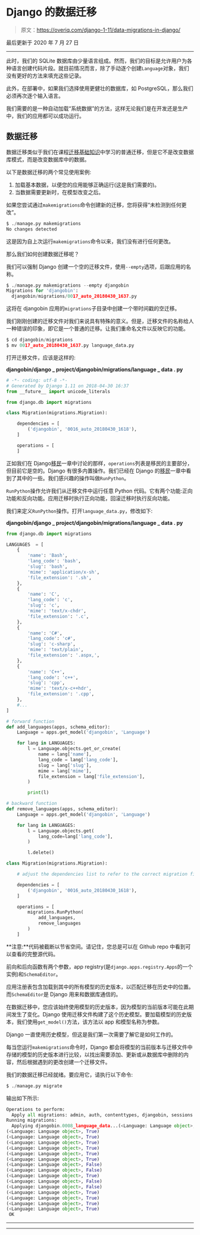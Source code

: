 # Django 的数据迁移

> 原文：<https://overiq.com/django-1-11/data-migrations-in-django/>

最后更新于 2020 年 7 月 27 日

* * *

此时，我们的 SQLite 数据库由少量语言组成。然而，我们的目标是允许用户为各种语言创建代码片段。就目前情况而言，除了手动逐个创建`Language`对象，我们没有更好的方法来填充这些记录。

此外，在部署中，如果我们选择使用更健壮的数据库，如 PostgreSQL，那么我们必须再次逐个输入语言。

我们需要的是一种自动加载“系统数据”的方法，这样无论我们是在开发还是生产中，我们的应用都可以成功运行。

## 数据迁移

数据迁移类似于我们在课程[迁移基础知识](/django-1-11/migrations-in-django/)中学习的普通迁移，但是它不是改变数据库模式，而是改变数据库中的数据。

以下是数据迁移的两个常见使用案例:

1.  加载基本数据，以便您的应用能够正确运行(这是我们需要的)。
2.  当数据需要更新时，在模型改变之后。

如果您尝试通过`makemigrations`命令创建新的迁移，您将获得“未检测到任何更改”。

```py
$ ./manage.py makemigrations
No changes detected

```

这是因为自上次运行`makemigrations`命令以来，我们没有进行任何更改。

那么我们如何创建数据迁移呢？

我们可以强制 Django 创建一个空的迁移文件，使用`--empty`选项，后跟应用的名称。

```py
$ ./manage.py makemigrations --empty djangobin
Migrations for 'djangobin':
  djangobin/migrations/0017_auto_20180430_1637.py

```

这将在 djangobin 应用的`migrations`子目录中创建一个带时间戳的空迁移。

我们刚刚创建的迁移文件对我们来说具有特殊的意义。但是，迁移文件的名称给人一种错误的印象，即它是一个普通的迁移。让我们重命名文件以反映它的功能。

```py
$ cd djangobin/migrations
$ mv 0017_auto_20180430_1637.py language_data.py

```

打开迁移文件，应该是这样的:

**djangobin/django _ project/djangobin/migrations/language _ data . py**

```py
# -*- coding: utf-8 -*-
# Generated by Django 1.11 on 2018-04-30 16:37
from __future__ import unicode_literals

from django.db import migrations

class Migration(migrations.Migration):

    dependencies = [
        ('djangobin', '0016_auto_20180430_1618'),
    ]

    operations = [
    ]

```

正如我们在 Django[移民](/django-1-11/migrations-in-django/)一章中讨论的那样，`operations`列表是移民的主要部分，但目前它是空的。Django 有很多内置操作。我们已经在 Django 的[移民](/django-1-11/migrations-in-django/)一章中看到了其中的一些。我们感兴趣的操作叫做`RunPython`。

`RunPython`操作允许我们从迁移文件中运行任意 Python 代码。它有两个功能:正向功能和反向功能。应用迁移时执行正向功能，回滚迁移时执行反向功能。

我们来定义`RunPython`操作。打开`language_data.py`，修改如下:

**djangobin/django _ project/djangobin/migrations/language _ data . py**

```py
from django.db import migrations

LANGUAGES  = [
    {
        'name': 'Bash',
        'lang_code': 'bash',
        'slug': 'bash',
        'mime': 'application/x-sh',
        'file_extension': '.sh',
    },
    {
        'name': 'C',
        'lang_code': 'c',
        'slug': 'c',
        'mime': 'text/x-chdr',
        'file_extension': '.c',
    },
    {
        'name': 'C#',
        'lang_code': 'c#',
        'slug': 'c-sharp',
        'mime': 'text/plain',
        'file_extension': '.aspx,',
    },
    {
        'name': 'C++',
        'lang_code': 'c++',
        'slug': 'cpp',
        'mime': 'text/x-c++hdr',
        'file_extension': '.cpp',
    },
    #...
]

# forward function 
def add_languages(apps, schema_editor):
    Language = apps.get_model('djangobin', 'Language')

    for lang in LANGUAGES:
        l = Language.objects.get_or_create(
            name = lang['name'],
            lang_code = lang['lang_code'],
            slug = lang['slug'],
            mime = lang['mime'],
            file_extension = lang['file_extension'],
        )

        print(l)

# backward function
def remove_languages(apps, schema_editor):
    Language = apps.get_model('djangobin', 'Language')

    for lang in LANGUAGES:
        l = Language.objects.get(
            lang_code=lang['lang_code'],
        )

        l.delete()

class Migration(migrations.Migration):

    # adjust the dependencies list to refer to the correct migration file

    dependencies = [
        ('djangobin', '0016_auto_20180430_1618'),
    ]

    operations = [
        migrations.RunPython(
            add_languages,
            remove_languages
        )
    ]

```

**注意:**代码被截断以节省空间。请记住，您总是可以在 Github repo 中看到可以查看的完整源代码。

前向和后向函数有两个参数，app registry(是`django.apps.registry.Apps`的一个实例)和`SchemaEditor`。

应用注册表包含加载到其中的所有模型的历史版本，以匹配迁移在历史中的位置。而`SchemaEditor`是 Django 用来和数据库通信的。

在数据迁移中，您应该始终使用模型的历史版本，因为模型的当前版本可能在此期间发生了变化。Django 使用迁移文件构建了这个历史模型。要加载模型的历史版本，我们使用`get_model()`方法，该方法以 app 和模型名称为参数。

Django 一直使用历史模型，但这是我们第一次需要了解它是如何工作的。

每当您运行`makemigrations`命令时，Django 都会将模型的当前版本与迁移文件中存储的模型的历史版本进行比较，以找出需要添加、更新或从数据库中删除的内容，然后根据遇到的更改创建一个迁移文件。

我们的数据迁移已经就绪。要应用它，请执行以下命令:

```py
$ ./manage.py migrate

```

输出如下所示:

```py
Operations to perform:
  Apply all migrations: admin, auth, contenttypes, djangobin, sessions
Running migrations:
  Applying djangobin.0008_language_data...(<Language: Language object>, False)
(<Language: Language object>, True)
(<Language: Language object>, True)
(<Language: Language object>, True)
(<Language: Language object>, True)
(<Language: Language object>, True)
(<Language: Language object>, True)
(<Language: Language object>, False)
(<Language: Language object>, False)
(<Language: Language object>, True)
(<Language: Language object>, False)
(<Language: Language object>, False)
(<Language: Language object>, True)
(<Language: Language object>, True)
(<Language: Language object>, True)
(<Language: Language object>, True)
 OK

```

* * *

* * *